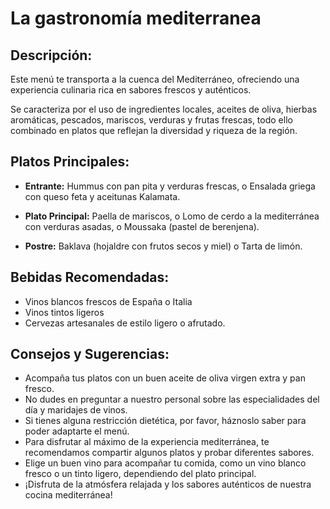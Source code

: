 # La gastronomía mediterranea

## Descripción: 
Este menú te transporta a la cuenca del Mediterráneo, ofreciendo una  experiencia culinaria rica en sabores frescos y auténticos. 

Se caracteriza por el uso de ingredientes locales, aceites de oliva,  hierbas aromáticas, pescados, mariscos, verduras y frutas frescas, todo  ello combinado en platos que reflejan la diversidad y riqueza de la  región.

## Platos Principales:

- **Entrante:** Hummus con pan pita y verduras frescas,  o  Ensalada griega con queso feta y aceitunas Kalamata. 

- **Plato Principal:** Paella de mariscos,  o  Lomo de cerdo a la mediterránea con verduras asadas, o  Moussaka (pastel de berenjena). 

- **Postre:** Baklava (hojaldre con frutos secos y miel) o  Tarta de limón.


## Bebidas Recomendadas:

- Vinos blancos frescos de España o Italia
- Vinos tintos ligeros
- Cervezas artesanales de estilo ligero o afrutado.


## Consejos y Sugerencias:

- Acompaña tus platos con un buen aceite de oliva virgen extra y pan fresco. 
- No dudes en preguntar a nuestro personal sobre las especialidades del día y maridajes de vinos. 
- Si tienes alguna restricción dietética, por favor, háznoslo saber para poder adaptarte el menú. 
- Para disfrutar al máximo de la experiencia mediterránea, te recomendamos compartir algunos platos y probar diferentes sabores. 
- Elige un buen vino para acompañar tu comida, como un vino blanco fresco o un tinto ligero, dependiendo del plato principal. 
- ¡Disfruta de la atmósfera relajada y los sabores auténticos de nuestra cocina mediterránea!
